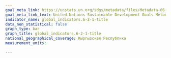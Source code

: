 ```yaml
---
goal_meta_link: https://unstats.un.org/sdgs/metadata/files/Metadata-06-02-01.pdf
goal_meta_link_text: United Nations Sustainable Development Goals Metadata (pdf 428kB)
indicator_name: global_indicators.6-2-1-title
data_non_statistical: false
graph_type: bar
graph_title: global_indicators.6-2-1-title
national_geographical_coverage: Кыргызская Республика
measurement_units: 

---
```

